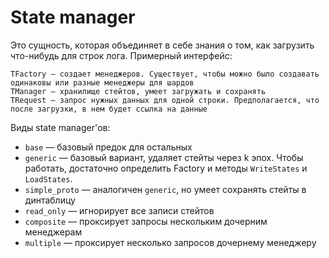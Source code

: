 # State manager
Это сущность, которая объединяет в себе знания о том, как загрузить что-нибудь для строк лога. Примерный интерфейс:

```
TFactory — создает менеджеров. Существует, чтобы можно было создавать одинаковы или разные менеджеры для шардов
TManager — хранилище стейтов, умеет загружать и сохранять
TRequest — запрос нужных данных для одной строки. Предполагается, что после загрузки, в нем будет ссылка на данные
```

Виды state manager'ов:
* `base` — базовый предок для остальных
* `generic` — базовый вариант, удаляет стейты через k эпох. Чтобы работать, достаточно определить Factory и методы `WriteStates` и `LoadStates`.
* `simple_proto` — аналогичен `generic`, но умеет сохранять стейты в динтаблицу
* `read_only` — игнорирует все записи стейтов
* `composite` — проксирует запросы нескольким дочерним менеджерам
* `multiple` — проксирует несколько запросов дочернему менеджеру
